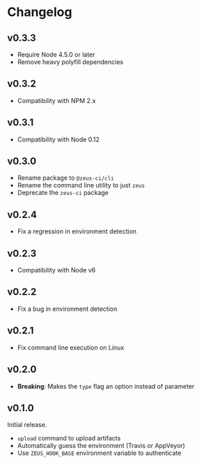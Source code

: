 # Changelog

## v0.3.3

* Require Node 4.5.0 or later
* Remove heavy polyfill dependencies

## v0.3.2

* Compatibility with NPM 2.x

## v0.3.1

* Compatibility with Node 0.12

## v0.3.0

* Rename package to `@zeus-ci/cli`
* Rename the command line utility to just `zeus`
* Deprecate the `zeus-ci` package

## v0.2.4

* Fix a regression in environment detection

## v0.2.3

* Compatibility with Node v6

## v0.2.2

* Fix a bug in environment detection

## v0.2.1

* Fix command line execution on Linux

## v0.2.0

* **Breaking**: Makes the `type` flag an option instead of parameter

## v0.1.0

Initial release.

* `upload` command to upload artifacts
* Automatically guess the environment (Travis or AppVeyor)
* Use `ZEUS_HOOK_BASE` environment variable to authenticate
